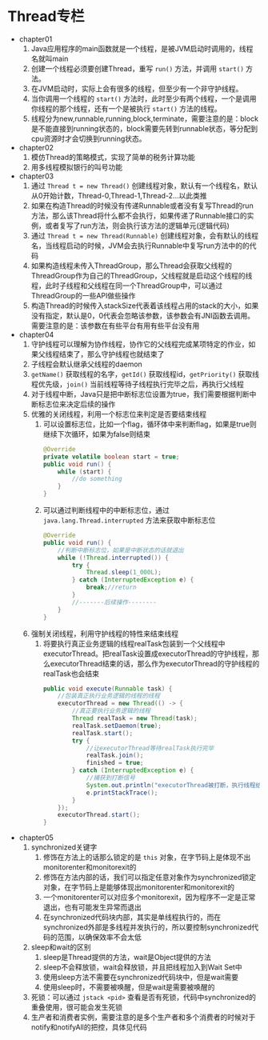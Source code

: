 # Thread专栏
* chapter01
    1. Java应用程序的main函数就是一个线程，是被JVM启动时调用的，线程名就叫main
    2. 创建一个线程必须要创建Thread，重写 `run()` 方法，并调用 `start()` 方法。
    3. 在JVM启动时，实际上会有很多的线程，但至少有一个非守护线程。
    4. 当你调用一个线程的 `start()` 方法时，此时至少有两个线程，一个是调用你线程的那个线程，还有一个是被执行 `start()` 方法的线程。
    5. 线程分为new,runnable,running,block,terminate，需要注意的是：block是不能直接到running状态的，block需要先转到runnable状态，等分配到cpu资源时才会切换到running状态。
* chapter02
    1. 模仿Thread的策略模式，实现了简单的税务计算功能
    2. 用多线程模拟银行的叫号功能
* chapter03
    1. 通过 `Thread t = new Thread()` 创建线程对象，默认有一个线程名，默认从0开始计数，Thread-0,Thread-1,Thread-2...以此类推
    2. 如果在构造Thread的时候没有传递Runnable或者没有复写Thread的run方法，那么该Thread将什么都不会执行，如果传递了Runnable接口的实例，或者复写了run方法，则会执行该方法的逻辑单元(逻辑代码)
    3. 通过 `Thread t = new Thread(Runnable)` 创建线程对象，会有默认的线程名，当线程启动的时候，JVM会去执行Runnable中复写run方法中的的代码
    4. 如果构造线程未传入ThreadGroup，那么Thread会获取父线程的ThreadGroup作为自己的ThreadGroup，父线程就是启动这个线程的线程，此时子线程和父线程在同一个ThreadGroup中，可以通过ThreadGroup的一些API做些操作
    5. 构造Thread的时候传入stackSize代表着该线程占用的stack的大小，如果没有指定，默认是0，0代表会忽略该参数，该参数会有JNI函数去调用。需要注意的是：该参数在有些平台有用有些平台没有用
* chapter04
    1. 守护线程可以理解为协作线程，协作它的父线程完成某项特定的作业，如果父线程结束了，那么守护线程也就结束了
    2. 子线程会默认继承父线程的daemon
    3. `getName()` 获取线程的名字，`getId()` 获取线程id，`getPriority()` 获取线程优先级，`join()` 当前线程等待子线程执行完毕之后，再执行父线程
    4. 对于线程中断，Java只是把中断标志位设置为true，我们需要根据判断中断标志位来决定后续的操作
    5. 优雅的关闭线程，利用一个标志位来判定是否要结束线程
        1. 可以设置标志位，比如一个flag，循环体中来判断flag，如果是true则继续下次循环，如果为false则结束
            ```java
            @Override
            private volatile boolean start = true;
            public void run() {
                while (start) {
                    //do something
                }
            }
            ```
        2. 可以通过判断线程中的中断标志位，通过 `java.lang.Thread.interrupted` 方法来获取中断标志位
            ```java
            @Override
            public void run() {
                //判断中断标志位，如果是中断状态的话就退出
                while (!Thread.interrupted()) {
                    try {
                        Thread.sleep(1_000L);
                    } catch (InterruptedException e) {
                        break;//return
                    }
                    //-------后续操作--------
                }
            }
            ```
    6. 强制关闭线程，利用守护线程的特性来结束线程
        1. 将要执行真正业务逻辑的线程realTask包装到一个父线程中executorThread。把realTask设置成executorThread的守护线程，那么executorThread结束的话，那么作为executorThread的守护线程的realTask也会结束
            ```java
            public void execute(Runnable task) {
	            //包装真正执行业务逻辑的线程的线程
                executorThread = new Thread(() -> {
                    //真正要执行业务逻辑的线程
                    Thread realTask = new Thread(task);
                    realTask.setDaemon(true);
                    realTask.start();
                    try {
                        //让executorThread等待realTask执行完毕
                        realTask.join();
                        finished = true;
                    } catch (InterruptedException e) {
                        //捕获到打断信号
                        System.out.println("executorThread被打断，执行线程结束生命周期");
        				e.printStackTrace();
                    }
                });
                executorThread.start();
            }
            ```
* chapter05
    1. synchronized关键字
        1. 修饰在方法上的话那么锁定的是 `this` 对象，在字节码上是体现不出monitorenter和monitorexit的
        2. 修饰在方法内部的话，我们可以指定任意对象作为synchronized锁定对象，在字节码上是能够体现出monitorenter和monitorexit的
        3. 一个monitorenter可以对应多个monitorexit，因为程序不一定是正常退出，也有可能发生异常而退出
        4. 在synchronized代码块内部，其实是单线程执行的，而在synchronized外部是多线程并发执行的，所以要控制synchronized代码的范围，以确保效率不会太低
    2. sleep和wait的区别
        1. sleep是Thread提供的方法，wait是Object提供的方法
        2. sleep不会释放锁，wait会释放锁，并且把线程加入到Wait Set中
        3. 使用sleep方法不需要在synchronized代码块中，但是wait需要
        4. 使用sleep时，不需要被唤醒，但是wait是需要被唤醒的
    3. 死锁：可以通过 `jstack <pid>` 查看是否有死锁，代码中synchronized的重叠使用，很可能会发生死锁
    4. 生产者和消费者实例，需要注意的是多个生产者和多个消费者的时候对于notify和notifyAll的把控，具体见代码